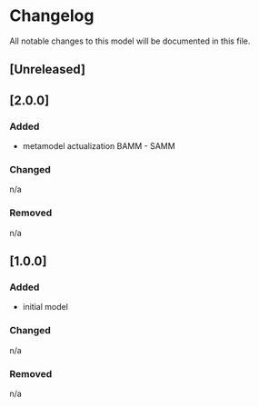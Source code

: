 # Changelog
All notable changes to this model will be documented in this file.

## [Unreleased]

## [2.0.0]
### Added
- metamodel actualization BAMM - SAMM

### Changed
n/a

### Removed
n/a

## [1.0.0]
### Added
- initial model

### Changed
n/a

### Removed
n/a
